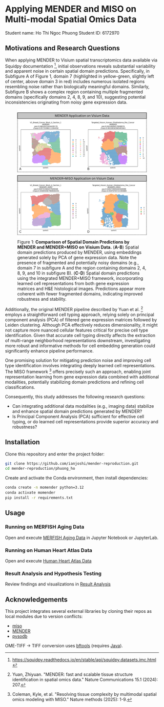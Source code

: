 # Applying MENDER and MISO on Multi-modal Spatial Omics Data

Student name: Ho Thi Ngoc Phuong
Student ID: 6172970

## Motivations and Research Questions

When applying MENDER to Visium spatial transcriptomics data available via Squidpy documentation [^squidpy], initial observations reveals substantial variability and apparent noise in certain spatial domain predictions. Specifically, in Subfigure A of Figure 1, domain 7 (highlighted in yellow-green, slightly left of center, above domain 3 in red) includes numerous isolated regions resembling noise rather than biologically meaningful domains. Similarly, Subfigure B shows a complex region containing multiple fragmented domains (specifically domains 2, 4, 8, 9, and 10), suggesting potential inconsistencies originating from noisy gene expression data.

<figure>
    <img src="report/squidpy_visium_plots.png"
         alt="squidpy_visium_plots">
    <figcaption>Figure 1: <b>Comparison of Spatial Domain Predictions by MENDER and MENDER+MISO on Visium Data.</b> (<b>A-B</b>) Spatial domain predictions produced by MENDER, using embeddings generated solely by PCA of gene expression data. Note the presence of fragmented and potentially noisy domains (e.g., domain 7 in subfigure A and the region containing domains 2, 4, 8, 9, and 10 in subfigure B). (<b>C-D</b>) Spatial domain predictions using the integrated MENDER+MISO framework, incorporating learned cell representations from both gene expression matrices and H&E histological images. Predictions appear more coherent with fewer fragmented domains, indicating improved robustness and stability.</figcaption>
</figure>

[^squidpy]: https://squidpy.readthedocs.io/en/stable/api/squidpy.datasets.imc.html

Additionally, the original MENDER pipeline described by Yuan et al. [^yuan2024mender] employs a straightforward cell typing approach, relying solely on principal component analysis (PCA) of filtered gene expression matrices followed by Leiden clustering. Although PCA effectively reduces dimensionality, it might not capture more nuanced cellular features critical for precise cell type identification. Given that accurate cell typing directly affects the extraction of multi-range neighborhood representations downstream, investigating more robust and informative methods for cell embedding generation could significantly enhance pipeline performance.

[^yuan2024mender]: Yuan, Zhiyuan. "MENDER: fast and scalable tissue structure identification in spatial omics data." Nature Communications 15.1 (2024): 207.

One promising solution for mitigating prediction noise and improving cell type identification involves integrating deeply learned cell representations. The MISO framework [^coleman2025resolving] offers precisely such an approach, enabling joint representation learning from gene expression data combined with additional modalities, potentially stabilizing domain predictions and refining cell classifications.

[^coleman2025resolving]: Coleman, Kyle, et al. "Resolving tissue complexity by multimodal spatial omics modeling with MISO." Nature methods (2025): 1-9.

Consequently, this study addresses the following research questions:

-   Can integrating additional data modalities (e.g., imaging data) stabilize and enhance spatial domain predictions generated by MENDER?
-   Is Principal Component Analysis (PCA) sufficient for effective cell typing, or do learned cell representations provide superior accuracy and robustness?

## Installation

Clone this repository and enter the project folder:

```bash
git clone https://github.com/ianjoshi/mender-reproduction.git
cd mender-reproduction/phuong_ho
```

Create and activate the Conda environment, then install dependencies:

```bash
conda create -n momender python=3.12
conda activate momender
pip install -r requirements.txt
```

## Usage

### Running on MERFISH Aging Data

Open and execute [MERFISH Aging Data](run_allen_aging.ipynb) in Jupyter Notebook or JupyterLab.

### Running on Human Heart Atlas Data

Open and execute [Human Heart Atlas Data](run_human_heart.ipynb)

### Result Analysis and Hypothesis Testing

Review findings and visualizations in [Result Analysis](result_analysis.ipynb)

## Acknowledgements

This project integrates several external libraries by cloning their repos as local modules due to version conflicts:

-   [miso](https://github.com/kpcoleman/miso/tree/main)
-   [MENDER](https://github.com/yuanzhiyuan/MENDER/tree/master)
-   [pysodb](https://github.com/TencentAILabHealthcare/pysodb)

OME-TIFF -> TIFF conversion uses [bftools](https://docs.openmicroscopy.org/bio-formats/5.7.3/users/comlinetools/index.html) (requires [Java](https://www.java.com/en/download/)).

